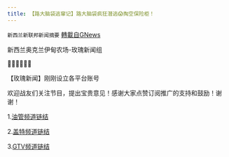 ```yaml
---
title: 【路大脑袋逃窜记】路大脑袋疯狂潜逃😱掏空保险柜！
---
```

`新西兰新联邦新闻摘要` [轉載自GNews](https://gnews.org/zh-hans/1559198/)

新西兰奥克兰伊甸农场-玫瑰新闻组





🌟🌟🌟🙏🙏🙏

【玫瑰新闻】刚刚设立各平台账号

欢迎战友们关注节目，提出宝贵意见！感谢大家点赞订阅推广的支持和鼓励！谢谢！

1.[油管频道链结](https://youtube.com/channel/UCflJNlhnkOnqrdhSjfUJ0iw)

2.[盖特频道链结](https://www.gettr.com/user/rosenews)

3.[GTV频道链结](https://gtv.org/user/5e971565c9e0f16aefbd8046)
